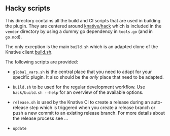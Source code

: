 ## Hacky scripts

This directory contains all the build and CI scripts that are used in building the plugin. They are centered around [knative/hack](https://github.com/knative/hack) which is included in the `vendor` directory by using a dummy go dependency in `tools.go` (and in `go.mod`).

The only exception is the main `build.sh` which is an adapted clone of the Knative client [build.sh](https://github.com/knative/client/blob/master/hack/build.sh).

The following scripts are provided:

* `global_vars.sh` is the central place that you need to adapt for your specific plugin. It also should be the _only_ place that need to be adapted. 
  
* `build.sh` to be used for the regular development workflow. Use `hack/build.sh --help` for an overview of the available options.

* `release.sh` is used by the Knative CI to create a release during an auto-release step which is triggered when you create a release branch or push a new commit to an existing release branch. For more details about the release process see ...
  

* `update`
